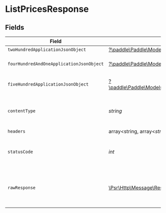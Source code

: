 # ListPricesResponse


## Fields

| Field                                                                                                                                     | Type                                                                                                                                      | Required                                                                                                                                  | Description                                                                                                                               |
| ----------------------------------------------------------------------------------------------------------------------------------------- | ----------------------------------------------------------------------------------------------------------------------------------------- | ----------------------------------------------------------------------------------------------------------------------------------------- | ----------------------------------------------------------------------------------------------------------------------------------------- |
| `twoHundredApplicationJsonObject`                                                                                                         | [?\paddle\Paddle\Models\Operations\ListPricesResponseBody](../../Models/Operations/ListPricesResponseBody.md)                             | :heavy_minus_sign:                                                                                                                        | OK                                                                                                                                        |
| `fourHundredAndOneApplicationJsonObject`                                                                                                  | [?\paddle\Paddle\Models\Operations\ListPricesPricesResponseBody](../../Models/Operations/ListPricesPricesResponseBody.md)                 | :heavy_minus_sign:                                                                                                                        | General error response                                                                                                                    |
| `fiveHundredApplicationJsonObject`                                                                                                        | [?\paddle\Paddle\Models\Operations\ListPricesPricesResponseResponseBody](../../Models/Operations/ListPricesPricesResponseResponseBody.md) | :heavy_minus_sign:                                                                                                                        | General error response                                                                                                                    |
| `contentType`                                                                                                                             | *string*                                                                                                                                  | :heavy_check_mark:                                                                                                                        | HTTP response content type for this operation                                                                                             |
| `headers`                                                                                                                                 | array<string, array<*string*>>                                                                                                            | :heavy_minus_sign:                                                                                                                        | N/A                                                                                                                                       |
| `statusCode`                                                                                                                              | *int*                                                                                                                                     | :heavy_check_mark:                                                                                                                        | HTTP response status code for this operation                                                                                              |
| `rawResponse`                                                                                                                             | [\Psr\Http\Message\ResponseInterface](https://www.php-fig.org/psr/psr-7/#33-psrhttpmessageresponseinterface)                              | :heavy_minus_sign:                                                                                                                        | Raw HTTP response; suitable for custom response parsing                                                                                   |